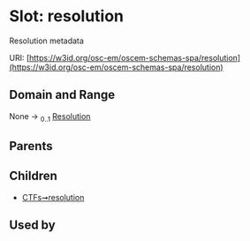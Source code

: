 
# Slot: resolution

Resolution metadata

URI: [https://w3id.org/osc-em/oscem-schemas-spa/resolution](https://w3id.org/osc-em/oscem-schemas-spa/resolution)


## Domain and Range

None &#8594;  <sub>0..1</sub> [Resolution](Resolution.md)

## Parents


## Children

 *  [CTFs➞resolution](CTFs_resolution.md)

## Used by

